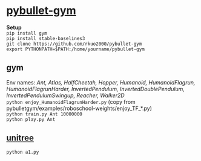 # [pybullet-gym](https://github.com/benelot/pybullet-gym)
**Setup**<br>
`pip install gym`<br>
`pip install stable-baselines3`<br>
`git clone https://github.com/rkuo2000/pybullet-gym`<br>
`export PYTHONPATH=$PATH:/home/yourname/pybullet-gym`

## gym
Env names: 
*Ant, Atlas, HalfCheetah, Hopper, Humanoid, HumanoidFlagrun, HumanoidFlagrunHarder, InvertedPendulum, InvertedDoublePendulum, InvertedPendulumSwingup, Reacher, Walker2D*<br>
`python enjoy_HumanoidFlagrunHarder.py` (copy from pybulletgym/examples/roboschool-weights/enjoy_TF_*.py)<br>
`python train.py Ant 10000000`<br>
`python play.py Ant`<br>

## [unitree](https://github.com/unitreerobotics/unitree_pybullet)
`python a1.py`<br>

